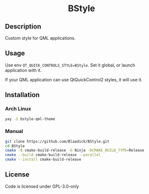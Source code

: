 <div align="center">
    <h1>BStyle</h1>
</div>

## Description
Custom style for QML applications.

## Usage
Use env `QT_QUICK_CONTROLS_STYLE=BStyle`. Set it global, or launch application with it.

If your QML application can use QtQuickControl2 styles, it will use it.

## Installation
### Arch Linux
```bash
yay -S bstyle-qml-theme
```

### Manual
```bash
git clone https://github.com/Blaadick/BStyle.git
cd BStyle
cmake -B cmake-build-release -G Ninja -DCMAKE_BUILD_TYPE=Release
cmake --build cmake-build-release --parallel
cmake --install cmake-build-release
```

## License
Code is licensed under GPL-3.0-only
